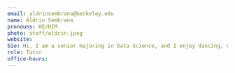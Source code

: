 ```yaml
---
email: aldrinsembrana@berkeley.edu
name: Aldrin Sembrana
pronouns: HE/HIM
photo: staff/aldrin.jpeg
website: 
bio: Hi, I am a senior majoring in Data Science, and I enjoy dancing, eating, thrifting, cafe-ing, and more! I’m excited to meet you all :))
role: Tutor
office-hours: 
---
```

